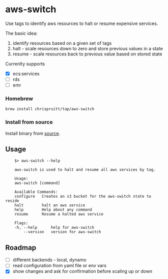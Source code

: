 # aws-switch

Use tags to identify aws resources to halt or resume expensive services.

The basic idea:
1. identify resources based on a given set of tags
1. halt   - scale resources down to zero and store previous values in a state
1. resume - scale resources back to previous value based on stored state

Currenlty supports
- [x] ecs:services
- [ ] rds
- [ ] emr

### Homebrew
```bash
brew install chrispruitt/tap/aws-switch
```

### Install from source

Install binary from [source](https://github.com/chrispruitt/aws-switch/releases).

## Usage

```text
    $> aws-switch --help

    aws-switch is used to halt and resume all aws services by tag.

    Usage:
    aws-switch [command]

    Available Commands:
    configure   Creates an s3 bucket for the aws-switch state to reside
    halt        halt an aws service
    help        Help about any command
    resume      Resume a halted aws service

    Flags:
    -h, --help      help for aws-switch
        --version   version for aws-switch
```

## Roadmap
- [ ] different backends - local, dynamo
- [ ] read configuration from yaml file or env vars
- [x] show changes and ask for confirmation before scaling up or down 
